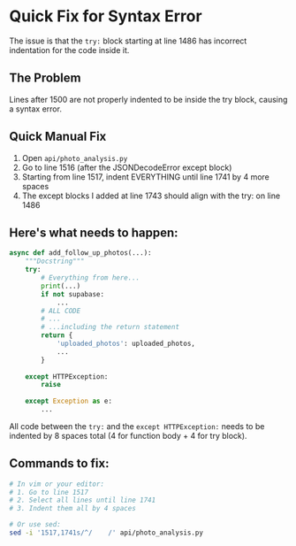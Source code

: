 # Quick Fix for Syntax Error

The issue is that the `try:` block starting at line 1486 has incorrect indentation for the code inside it.

## The Problem
Lines after 1500 are not properly indented to be inside the try block, causing a syntax error.

## Quick Manual Fix

1. Open `api/photo_analysis.py`
2. Go to line 1516 (after the JSONDecodeError except block)
3. Starting from line 1517, indent EVERYTHING until line 1741 by 4 more spaces
4. The except blocks I added at line 1743 should align with the try: on line 1486

## Here's what needs to happen:

```python
async def add_follow_up_photos(...):
    """Docstring"""
    try:
        # Everything from here...
        print(...)
        if not supabase:
            ...
        # ALL CODE
        # ...
        # ...including the return statement
        return {
            'uploaded_photos': uploaded_photos,
            ...
        }
        
    except HTTPException:
        raise
        
    except Exception as e:
        ...
```

All code between the `try:` and the `except HTTPException:` needs to be indented by 8 spaces total (4 for function body + 4 for try block).

## Commands to fix:

```bash
# In vim or your editor:
# 1. Go to line 1517
# 2. Select all lines until line 1741  
# 3. Indent them all by 4 spaces

# Or use sed:
sed -i '1517,1741s/^/    /' api/photo_analysis.py
```